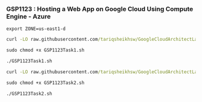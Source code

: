 ### GSP1123 :  Hosting a Web App on Google Cloud Using Compute Engine - Azure 

```
export ZONE=us-east1-d
```

```cmd
curl -LO raw.githubusercontent.com/tariqsheikhsw/GoogleCloudArchitectLabs/main/Solutions/GSP1123Task1.sh

sudo chmod +x GSP1123Task1.sh

./GSP1123Task1.sh
```

```cmd
curl -LO raw.githubusercontent.com/tariqsheikhsw/GoogleCloudArchitectLabs/main/Solutions/GSP1123Task2.sh

sudo chmod +x GSP1123Task2.sh

./GSP1123Task2.sh
```
